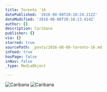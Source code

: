 ```yaml
---
title: Toronto '16
datePublished: '2016-08-08T20:18:24.212Z'
dateModified: '2016-08-08T20:18:13.414Z'
author: []
description: Caribana
publisher: {}
via: {}
starred: true
sourcePath: _posts/2016-08-08-toronto-16.md
inFeed: true
hasPage: false
inNav: false
_type: MediaObject

---
```

![Caribana](https://the-grid-user-content.s3-us-west-2.amazonaws.com/2e1ce755-4c65-473f-bb27-e3a66a1e902a.jpg)
![Caribana](https://the-grid-user-content.s3-us-west-2.amazonaws.com/aa11e468-48e6-4197-9cb7-944f653cf284.jpg)